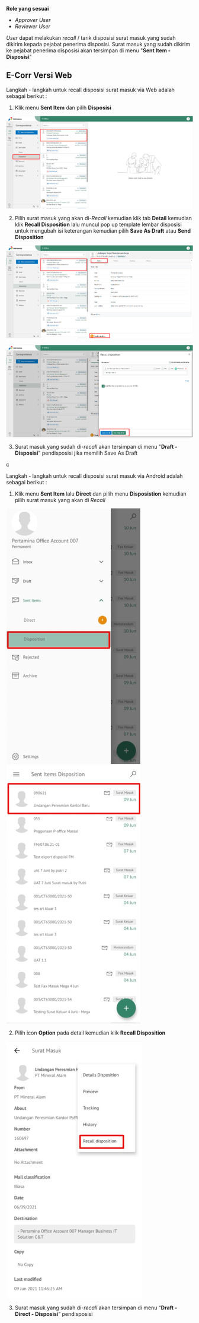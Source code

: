 **Role yang sesuai**

- *Approver User*
- *Reviewer User*

_User_ dapat melakukan _recall_ / tarik disposisi surat masuk yang sudah dikirim kepada pejabat penerima disposisi. Surat masuk yang sudah dikirim ke pejabat penerima disposisi akan tersimpan di menu "**Sent Item - Disposisi**"

## **E-Corr Versi Web**

Langkah - langkah untuk recall disposisi surat masuk via Web adalah sebagai berikut :

1.    Klik menu **Sent Item** dan pilih **Disposisi**

![gambar](SuratMasuk/SM_Web/02SM42.png)

2.    Pilih surat masuk yang akan di-_Recall_ kemudian klik tab **Detail** kemudian klik **Recall Disposition** lalu muncul pop up template lembar disposisi untuk mengubah isi keterangan kemudian pilih **Save As Draft** atau **Send Disposition** 

![gambar](SuratMasuk/SM_Web/02SM43.png)

![gambar](SuratMasuk/SM_Web/02SM43-1.png)

3.    Surat masuk yang sudah di-_recall_ akan tersimpan di menu "**Draft - Disposisi**" pendisposisi jika memilih Save As Draft



c

Langkah - langkah untuk recall disposisi surat masuk via Android adalah sebagai berikut :

1. Klik menu **Sent Item** lalu **Direct** dan pilih menu **Disposistion** kemudian pilih surat masuk yang akan di *Recall*  
   
![gambar](SuratMasuk/SM_Android/Recalldisposisi/02A01.jpg) ![gambar](SuratMasuk/SM_Android/Recalldisposisi/02A02.jpg)

2. Pilih icon **Option** pada detail kemudian klik **Recall Disposition**

![gambar](SuratMasuk/SM_Android/Recalldisposisi/02A03.jpg)

3. Surat masuk yang sudah di-_recall_ akan tersimpan di menu “**Draft - Direct - Disposisi**” pendisposisi
   